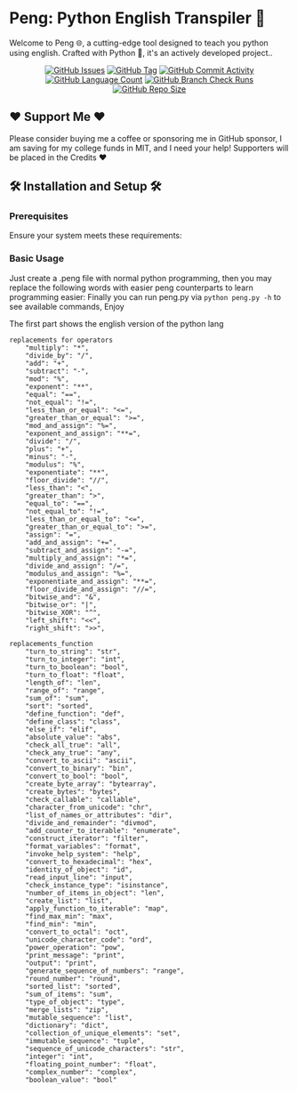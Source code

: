# Peng: Python English Transpiler 📎

Welcome to Peng 🌐,
a cutting-edge tool
designed to teach you python using english.
Crafted with Python 🐍,
it's an actively developed project..

<div align="center">
    <a href="https://github.com/DefinetlyNotAI/Peng/issues"><img src="https://img.shields.io/github/issues/DefinetlyNotAI/Peng" alt="GitHub Issues"></a>
    <a href="https://github.com/DefinetlyNotAI/Peng/tags"><img src="https://img.shields.io/github/v/tag/DefinetlyNotAI/Peng" alt="GitHub Tag"></a>
    <a href="https://github.com/DefinetlyNotAI/Peng/graphs/commit-activity"><img src="https://img.shields.io/github/commit-activity/t/DefinetlyNotAI/Peng" alt="GitHub Commit Activity"></a>
    <a href="https://github.com/DefinetlyNotAI/Peng/languages"><img src="https://img.shields.io/github/languages/count/DefinetlyNotAI/Peng" alt="GitHub Language Count"></a>
    <a href="https://github.com/DefinetlyNotAI/Peng/actions"><img src="https://img.shields.io/github/check-runs/DefinetlyNotAI/Peng/main" alt="GitHub Branch Check Runs"></a>
    <a href="https://github.com/DefinetlyNotAI/Peng"><img src="https://img.shields.io/github/repo-size/DefinetlyNotAI/Peng" alt="GitHub Repo Size"></a>
</div>

## ❤️ Support Me ❤️

Please consider buying me a coffee or sponsoring me in GitHub sponsor,
I am saving for my college funds in MIT, and I need your help!
Supporters will be placed in the Credits ❤️

## 🛠️ Installation and Setup 🛠️

### Prerequisites

Ensure your system meets these requirements:

### Basic Usage

Just create a .peng file with normal python programming, then you may replace the following words with easier peng counterparts to learn programming easier:
Finally you can run peng.py via `python peng.py -h` to see available commands, Enjoy


The first part shows the english version of the python lang
```
replacements for operators
    "multiply": "*",
    "divide_by": "/",
    "add": "+",
    "subtract": "-",
    "mod": "%",
    "exponent": "**",
    "equal": "==",
    "not_equal": "!=",
    "less_than_or_equal": "<=",
    "greater_than_or_equal": ">=",
    "mod_and_assign": "%=",
    "exponent_and_assign": "**=",
    "divide": "/",
    "plus": "+",
    "minus": "-",
    "modulus": "%",
    "exponentiate": "**",
    "floor_divide": "//",
    "less_than": "<",
    "greater_than": ">",
    "equal_to": "==",
    "not_equal_to": "!=",
    "less_than_or_equal_to": "<=",
    "greater_than_or_equal_to": ">=",
    "assign": "=",
    "add_and_assign": "+=",
    "subtract_and_assign": "-=",
    "multiply_and_assign": "*=",
    "divide_and_assign": "/=",
    "modulus_and_assign": "%=",
    "exponentiate_and_assign": "**=",
    "floor_divide_and_assign": "//=",
    "bitwise_and": "&",
    "bitwise_or": "|",
    "bitwise_XOR": "^",
    "left_shift": "<<",
    "right_shift": ">>",

replacements_function
    "turn_to_string": "str",
    "turn_to_integer": "int",
    "turn_to_boolean": "bool",
    "turn_to_float": "float",
    "length_of": "len",
    "range_of": "range",
    "sum_of": "sum",
    "sort": "sorted",
    "define_function": "def",
    "define_class": "class",
    "else_if": "elif",
    "absolute_value": "abs",
    "check_all_true": "all",
    "check_any_true": "any",
    "convert_to_ascii": "ascii",
    "convert_to_binary": "bin",
    "convert_to_bool": "bool",
    "create_byte_array": "bytearray",
    "create_bytes": "bytes",
    "check_callable": "callable",
    "character_from_unicode": "chr",
    "list_of_names_or_attributes": "dir",
    "divide_and_remainder": "divmod",
    "add_counter_to_iterable": "enumerate",
    "construct_iterator": "filter",
    "format_variables": "format",
    "invoke_help_system": "help",
    "convert_to_hexadecimal": "hex",
    "identity_of_object": "id",
    "read_input_line": "input",
    "check_instance_type": "isinstance",
    "number_of_items_in_object": "len",
    "create_list": "list",
    "apply_function_to_iterable": "map",
    "find_max_min": "max",
    "find_min": "min",
    "convert_to_octal": "oct",
    "unicode_character_code": "ord",
    "power_operation": "pow",
    "print_message": "print",
    "output": "print",
    "generate_sequence_of_numbers": "range",
    "round_number": "round",
    "sorted_list": "sorted",
    "sum_of_items": "sum",
    "type_of_object": "type",
    "merge_lists": "zip",
    "mutable_sequence": "list",
    "dictionary": "dict",
    "collection_of_unique_elements": "set",
    "immutable_sequence": "tuple",
    "sequence_of_unicode_characters": "str",
    "integer": "int",
    "floating_point_number": "float",
    "complex_number": "complex",
    "boolean_value": "bool"
```

